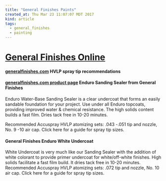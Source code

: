```yaml
---
title: "General Finishes Paints"
created_at: Thu Mar 23 11:07:07 MDT 2017
kind: article
tags:
  - general_finishes
  - painting
---
```


<h1>
  <a href="https://generalfinishes.com/" target="_blank">General Finishes Online</a>
</h1>

<h4>
  <a href="https://generalfinishes.com/sites/default/files/HVLP-Fluid-Spray-Tip-Sizes.pdf" target="_blank">generalfinishes.com</a>
  HVLP spray tip recommendations
</h4>

<h4>
  <a href="https://generalfinishes.com/professional-products/water-based-topcoats-and-sanding-sealers/enduro-sanding-sealer#.WN0vubOvDRZ" target="_blank">generalfinishes.com product page</a>
  Enduro Sanding Sealer from General Finishes
</h4>

Enduro Water-Base Sanding Sealer is a clear undercoat that forms an easily sandable foundation for your project. Use under all Enduro topcoats, providing improved water & chemical resistance.  The high solids content builds a fast film. Dries tack free in 10-20 minutes.

Recommended Accuspray HVLP atomizing sets: .043 -.051 tip and nozzle, No. 9 -10 air cap. Click here for a guide for spray tip sizes.

<h4>
<a href="" target="_blank"></a>

General Finishes Enduro White Undercoat
</h4>

White Undercoat is very much like our Sanding Sealer with the addition
of white colorant to provide primer undercoat for white/off-white
finishes. High solids facilitate a fast film build. It dries tack free
in 10-20 minutes. Recommended Accuspray HVLP atomizing sets: .072 tip
and nozzle, No. 10 air cap. Click here for a guide for spray tip sizes.

<!--
html boilerplate
<a href="" target="_blank"></a>
<img src="" width="400px">
<ul>
  <li></li>
</ul>
<pre>
</pre>
<pre><code>
</code></pre>
-->
